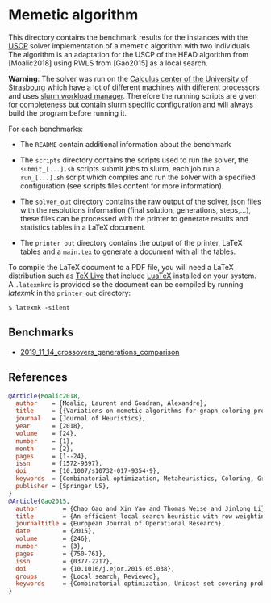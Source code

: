 # Memetic algorithm

This directory contains the benchmark results for the instances with the [USCP](https://github.com/pinam45/USCP) solver implementation of a memetic algorithm with two individuals. The algorithm is an adaptation for the USCP of the HEAD algorithm from [Moalic2018] using RWLS from [Gao2015] as a local search.

**Warning**: The solver was run on the [Calculus center of the University of Strasbourg](https://services-numeriques.unistra.fr/les-services-aux-usagers/hpc.html) which have a lot of different machines with different processors and uses [slurm workload manager](https://slurm.schedmd.com/). Therefore the running scripts are given for completeness but contain slurm specific configuration and will always build the program before running it.

For each benchmarks:

 - The ``README`` contain additional information about the benchmark

 - The ``scripts`` directory contains the scripts used to run the solver, the ``submit_[...].sh`` scripts submit jobs to slurm, each job run a ``run_[...].sh`` script which compiles and run the solver with a specified configuration (see scripts files content for more information).

 - The ``solver_out`` directory contains the raw output of the solver, json files with the resolutions information (final solution, generations, steps,...), these files can be processed with the printer to generate results and statistics tables in a LaTeX document.

 - The ``printer_out`` directory contains the output of the printer, LaTeX tables and a ``main.tex`` to generate a document with all the tables.

To compile the LaTeX document to a PDF file, you will need a LaTeX distribution such as [TeX Live](http://tug.org/texlive) that include [LuaTeX](http://www.luatex.org/) installed on your system. A ``.latexmkrc`` is provided so the document can be compiled by running *latexmk* in the ``printer_out`` directory:
```
$ latexmk -silent
```

## Benchmarks

 - [2019_11_14_crossovers_generations_comparison](./2019_11_14_crossovers_generations_comparison)

## References

```BibTeX
@Article{Moalic2018,
  author    = {Moalic, Laurent and Gondran, Alexandre},
  title     = {{Variations on memetic algorithms for graph coloring problems}},
  journal   = {Journal of Heuristics},
  year      = {2018},
  volume    = {24},
  number    = {1},
  month     = {2},
  pages     = {1--24},
  issn      = {1572-9397},
  doi       = {10.1007/s10732-017-9354-9},
  keywords  = {Combinatorial optimization, Metaheuristics, Coloring, Graph, Evolutionary},
  publisher = {Springer US},
}
@Article{Gao2015,
  author       = {Chao Gao and Xin Yao and Thomas Weise and Jinlong Li},
  title        = {An efficient local search heuristic with row weighting for the unicost set covering problem},
  journaltitle = {European Journal of Operational Research},
  date         = {2015},
  volume       = {246},
  number       = {3},
  pages        = {750-761},
  issn         = {0377-2217},
  doi          = {10.1016/j.ejor.2015.05.038},
  groups       = {Local search, Reviewed},
  keywords     = {Combinatorial optimization, Unicost set covering problem, Row weighting local search},
}
```
